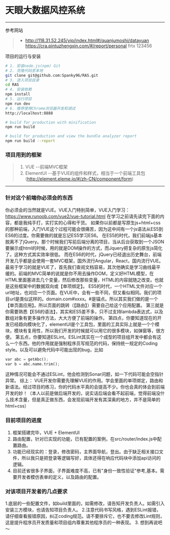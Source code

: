 # 天眼大数据风控系统

------

参考网站

> * http://118.31.52.245/yip/index.html#/quanjumoshi/datayuan
> https://cra.pintuzhengxin.com/#/report/personal frtx 123456

项目的运行与安装
``` bash
# 1. 安装node.js(npm) Git
# 2. 克隆代码至本地
git clone git@github.com:Spanky96/RAS.git
# 3. 进入项目目录
cd RAS
# 4. 安装依赖
npm install
# 5. 运行项目
npm run dev
# 6. 推荐使用Chrome浏览器开发和调试
http://localhost:8888

# build for production with minification
npm run build

# build for production and view the bundle analyzer report
npm run build --report


```

### 项目用到的框架

> 1. VUE --前端MVC框架
> 2. ElementUI --基于VUE的组件和样式，相当于一个前端工具包(http://element.eleme.io/#/zh-CN/component/form)

------

### 针对这个前端你必须会的东西

你必须会的当然就是VUE。VUE入门特别简单，VUE入门学习：https://www.runoob.com/vue2/vue-tutorial.html
在学习之前请先读完下面的内容，都是我纯手打，实打实的心得和干货。
如果你以前都是写原生js+html+css的那种前端，入门VUE这个过程可能会很痛苦，因为这中间有一个js语法从ES5到ES6的过度。你需要做的就是忘记ES5学习ES6。
在ES5的时代，我们前端js基本脱离不了jQuery。那个时候我们写前后端分离的项目，当从后台获取到一个JSON要展示成html的时候，用的就是DOM操作的方式，而Jquery把复杂的原生js简化了。这种方式其实效率很低。
而在ES6的时代，jQuery已经退出历史舞台，前端开发几乎都是会使用一套MVC框架，国外流行Angular，React，国内流行VUE。最易于学习的就是VUE了，首先我们查阅文档容易，其次他确实是学习曲线最平缓的。前端的MVC简单的说就是你不用去操作DOM，定义好HTML模型，在HTML里面塞进去几个变量，然后修改那些变量，HTML的内容就随之改变。也就是这些框架中的数据双向或【单项绑定】。
ES5的时代，一个HTML文件对应一个url地址，也对应一个页面。在VUE中，会有一些不同，但又看似相同。我们的项目url是类似这样的。domain.com#xxxx。#是锚点。所以其实我们做的是一个【单页面应用】。所以页面的跳转（【路由】）需要自己给这个应用配置。
第三就是你需要熟悉【ES6的语法】，其实和ES5差不多，只不过支持lambda表达式，以及数组对象有更多操作方法，大大方便了前端的操作。
第四点，你要知道现在的开发已经趋向模块化了，elementUI是个工具包，里面的工具实际上就是一个个模块，模块有复用性，所以我们开发的时候就可以用它的很多模块，如弹窗等，很方便。
第五点，你要知道ESLint。ESLint其实在一个成型的项目组开发中都会有这么一个东西。他的作用就是强制程序员写规范的代码，保持统一规定的Coding style。以及可以避免代码中可能出现的bug，比如
```python
var abc = getAbc();
var b = abc.name.trim();
```
这种情况可能会不通过ESLint，他会检测到Sonar问题，如一下代码可能会空指针异常。
综上： VUE开发你需要先理解VUE的作用。学会里面的单项绑定，路由和新语法。经过项目的练习，你的代码水平真的会提高不少。你也会真的体会到前端开发的妙！（本人以前是做后端开发的，说实话后端会看不起前端，觉得前端没什么技术含量，但是真正做东西，会发现前端开发有其深奥的地方，并不是简单的html+css）

### 目前项目的进度
1. 框架搭建完毕，VUE + ElementUI
2. 路由配置，针对已实现的功能，已有配置的案例，在src/router/index.js中配置路由。
3. 功能已经现实的：登录，修改密码，主界面导航，登出。由于缺乏相关接口文件，所以我只是把登录等逻辑写好，具体还得在响应代码块中添加api访问的逻辑。
4. 目前还省很多子界面，子界面难度不高，已有"身份一致性验证"参考,基本。需要开发者模仿表单的定义，以及路由的配置。

### 对该项目开发者的几点要求
1.底层的一些配置文件，如build里面的，如需修改，请告知开发负责人。如需引入安装三方模块，也请告知项目负责人。
2.注意代码书写风格，遇到ESLint报错，请仔细查看报错原因，纠正coding规范。请不要排斥它，也不要去修改Lint规则，这是提升程序员开发质量和项目组内尊重其他程序员的一种表现。
3. 想到再说吧～